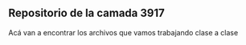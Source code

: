 ## Repositorio de la camada 3917

Acá van a encontrar los archivos que vamos trabajando clase a clase
